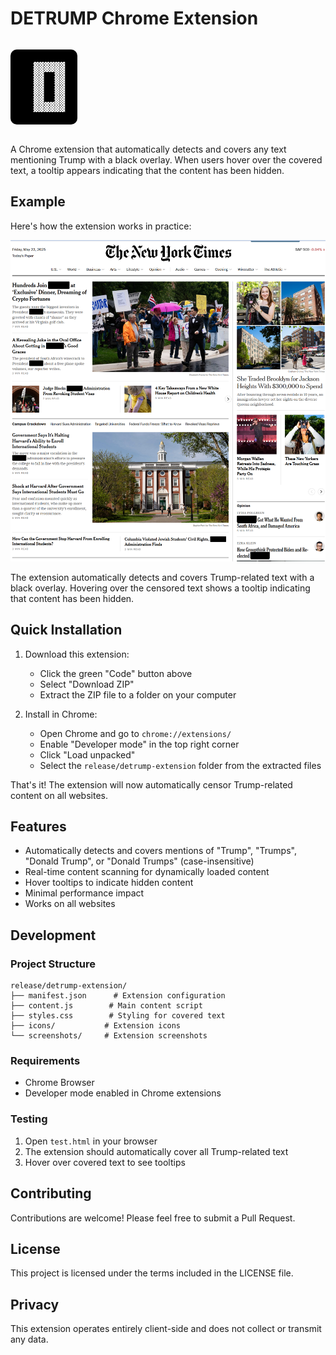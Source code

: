 # DETRUMP Chrome Extension

<p align="center">
<pre style="background-color: black; color: white; padding: 20px; display: inline-block; border-radius: 10px;">
  ▓▓▓▓▓▓
  ▓▓  ▓▓
  ▓▓  ▓▓
  ▓▓  ▓▓
  ▓▓▓▓▓▓
</pre>
</p>

A Chrome extension that automatically detects and covers any text mentioning Trump with a black overlay. When users hover over the covered text, a tooltip appears indicating that the content has been hidden.

## Example

Here's how the extension works in practice:

![Example of DETRUMP extension in action](release/detrump-extension/screenshots/example-censored.png)

The extension automatically detects and covers Trump-related text with a black overlay. Hovering over the censored text shows a tooltip indicating that content has been hidden.

## Quick Installation

1. Download this extension:
   - Click the green "Code" button above
   - Select "Download ZIP"
   - Extract the ZIP file to a folder on your computer

2. Install in Chrome:
   - Open Chrome and go to `chrome://extensions/`
   - Enable "Developer mode" in the top right corner
   - Click "Load unpacked"
   - Select the `release/detrump-extension` folder from the extracted files

That's it! The extension will now automatically censor Trump-related content on all websites.

## Features

- Automatically detects and covers mentions of "Trump", "Trumps", "Donald Trump", or "Donald Trumps" (case-insensitive)
- Real-time content scanning for dynamically loaded content
- Hover tooltips to indicate hidden content
- Minimal performance impact
- Works on all websites

## Development

### Project Structure
```
release/detrump-extension/
├── manifest.json      # Extension configuration
├── content.js        # Main content script
├── styles.css        # Styling for covered text
├── icons/           # Extension icons
└── screenshots/     # Extension screenshots
```

### Requirements
- Chrome Browser
- Developer mode enabled in Chrome extensions

### Testing
1. Open `test.html` in your browser
2. The extension should automatically cover all Trump-related text
3. Hover over covered text to see tooltips

## Contributing
Contributions are welcome! Please feel free to submit a Pull Request.

## License
This project is licensed under the terms included in the LICENSE file.

## Privacy
This extension operates entirely client-side and does not collect or transmit any data.
